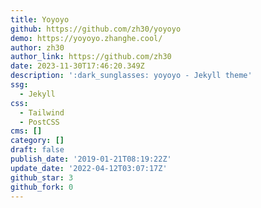 ```yaml
---
title: Yoyoyo
github: https://github.com/zh30/yoyoyo
demo: https://yoyoyo.zhanghe.cool/
author: zh30
author_link: https://github.com/zh30
date: 2023-11-30T17:46:20.349Z
description: ':dark_sunglasses: yoyoyo - Jekyll theme'
ssg:
  - Jekyll
css:
  - Tailwind
  - PostCSS
cms: []
category: []
draft: false
publish_date: '2019-01-21T08:19:22Z'
update_date: '2022-04-12T03:07:17Z'
github_star: 3
github_fork: 0
---
```

